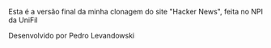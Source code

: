 Esta é a versão final da minha clonagem do site "Hacker News", feita no NPI da UniFil

Desenvolvido por Pedro Levandowski
